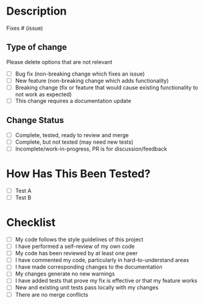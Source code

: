 # Description

Fixes # (issue)

## Type of change

Please delete options that are not relevant

-   [ ] Bug fix (non-breaking change which fixes an issue)
-   [ ] New feature (non-breaking change which adds functionality)
-   [ ] Breaking change (fix or feature that would cause existing functionality to not work as expected)
-   [ ] This change requires a documentation update

## Change Status

-   [ ] Complete, tested, ready to review and merge
-   [ ] Complete, but not tested (may need new tests)
-   [ ] Incomplete/work-in-progress, PR is for discussion/feedback

# How Has This Been Tested?

-   [ ] Test A
-   [ ] Test B

# Checklist

-   [ ] My code follows the style guidelines of this project
-   [ ] I have performed a self-review of my own code
-   [ ] My code has been reviewed by at least one peer
-   [ ] I have commented my code, particularly in hard-to-understand areas
-   [ ] I have made corresponding changes to the documentation
-   [ ] My changes generate no new warnings
-   [ ] I have added tests that prove my fix is effective or that my feature works
-   [ ] New and existing unit tests pass locally with my changes
-   [ ] There are no merge conflicts
